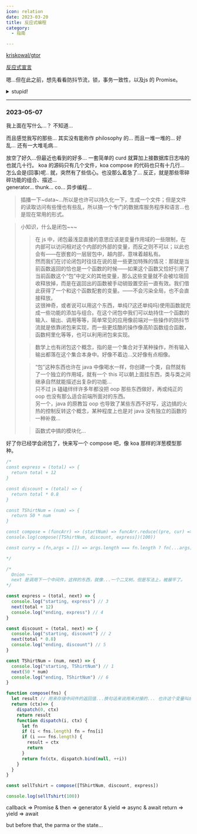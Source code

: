 ```yaml
---
icon: relation
date: 2023-03-20
title: 反应式编程
category:
  - 指南

---
```


[kriskowal/gtor](https://github.com/kriskowal/gtor)

[反应式宣言](https://www.reactivemanifesto.org/zh-CN)

嗯...但在此之前，想先看看防抖节流，锁，事务一致性，以及js 的 Promise。
  
<details>
  <summary>stupid!</summary>

### debounce & throttle

react 文档里有说过，不要信任用户的操作，用户根本不知道自己的操作到底在干嘛也不需要去知道，收到的所有的操作都要加一个 handler， debounce & throttle 就是两种最常见的 handler。

[difference-between-throttling-and-debouncing-a-function](https://stackoverflow.com/questions/25991367/difference-between-throttling-and-debouncing-a-function)

debounce 的意思是，如果用户在短时间内多次触发了事件，那么只有最后一次事件会被处理，前面的事件都会被忽略。
>常见场景是，用户在输入框中输入内容，如果每次输入都触发事件，那么就会导致事件处理函数被频繁调用，这样会影响性能进而可能影响体验，所以一般会使用 debounce 来处理这种场景，只有用户输入完毕后，才会触发事件。不仅仅是文字输入，鼠标移动，窗口大小改变等等都可以使用 debounce 来处理一下。

throttle 的意思是，如果用户在短时间内多次触发了事件，那么只有每隔一段时间的事件会被处理，前面的事件都会被忽略。
>这里，主要，更多的保护的可能不是用户体验了，这里更多的是保护服务器，主要是在用户明确的点击、提交行为时，防止用户在短时间内多次点击、提交，导致服务器压力过大，或者重复提交数据错误一类的问题。

---

redis 实现 throttle，节流。

>keys *  
set key  
get key  
del key [key ...]  
expire key seconds
ttl key  

>mset/mget/msetnx/mgetnx  
bitop/bitcount/bitpos/bitfield  // 位操作, 有人玩的特别花  

>hset/hget/hdel/hexists/hgetall/hkeys/hvals/hincrby/hincrbyfloat/hstrlen/hscan  // hash  
lpush/lpop/rpush/rpop/lrange/ltrim/lindex/lset/lrem/linsert/llen/lpushx/rpushx/lpop/rpop/lpop/rpoplpush/blpop/brpop/brpoplpush  // list  

>sadd/srem/sismember/smembers // 集合  
zadd/zrem/zrange/zrangebyscore/zrevrangebyscore/zrank/zrevrank/zscore/zcard/zcount/zscan/zremrangebyrank/zremrangebyscore  // 有序集合，为什么‘z’开头？redis开发者也觉得牵强。。  
---
>如要限制每分钟每个用户最多只能访问100个页面，思路是对每个用户使用一个名为 rate.limiting:用户 IP的字符串类型键，每次用户访问则使用 INCR命令递增该键的键值，如果递增后的值是1（第一次访问页面），则同时还要设置该键的过期时间为1分钟。这样每次用户访问页面时都读取该键的键值，如果超过了100就表明该用户的访问频率超过了限制，需要提示用户稍后访问。该键每分钟会自动被删除，所以下一分钟用户的访问次数又会重新计算，也就达到了限制访问频率的目的。

>这里存在一个不太明显的问题：假如程序执行了但没执行完，中途突然因为某种原因退出了，没能够为该键设置过期时间，那么该键会永久存在，导致使用对应的IP的用户在管理员手动删除该键前最多只能访问100次博客，这是一个很严重的问题。为了保证建立键和为键设置过期时间一起执行，可以使用上节学习的事务功能.

>事实上，仍然有个问题：如果一个用户在一分钟的第一秒访问了一次博客，在同一分钟的最后一秒访问了9次，又在下一分钟的第一秒访问了10次，这样的访问是可以通过现在的访问频率限制的，但实际上该用户在2秒内访问了19次博客，这与每个用户每分钟只能访问10次的限制差距较大。尽管这种情况比较极端，但是在一些场合中还是需要粒度更小的控制方案。如果要精确地保证每分钟最多访问10次，需要记录下用户每次访问的时间。因此对每个用户，我们使用一个列表类型的键来记录他最近10次访问博客的时间。一旦键中的元素超过 10 个，就判断时间最早的元素距现在的时间是否小于 1分钟。如果是则表示用户最近1分钟的访问次数超过了10次；如果不是就将现在的时间加入到列表中，同时把最早的元素删除。

2333... 真是麻烦又折磨，书的作者最后也推荐使用另外的脚本来实现节流。

那，来个 js 版本的。

JS 有两个时间的函数 setTimeout 是到了之后调一次也只调一次，setInterval 是每隔一段时间调用一次一直搞下去。  
但 debounce 和 throttle 都是在一定条件下调用一次，(不停的操作是用户已经在做的了)所以，这里，我们用 setTimeout 来做这两个函数。

```js
function debounce(fn, delay) {
  let timer = null;
  return function() {
    clearTimeout(timer);
    timer = setTimeout(() => {
      fn.apply(this, arguments);
    }, delay);
  }
}
```

```js
function throttle(fn, delay) {
  let timer = null;
  return function() {
    if (!timer) {
      timer = setTimeout(() => {
        fn.apply(this, arguments);
        timer = null;
      }, delay);
    }
  }
}
```

### transaction & lock

事务的ACID，原子性，一致性，隔离性，持久性。
如果要挑重要的，那就是原子与隔离。——原子性表示不可分；隔离性类似解耦。

### Promise

#### callback

---
我还是不想进入正题

通信，信号处理...

### socket && publish & subscribe && message queue

### cluster

## Reactivity

## functional programming ? reactive programming??

....RxJS

</details>

---

### 2023-05-07

我上面在写什么...？
不知道...

而且感觉我写的那些... 其实没有能称作 philosophy 的... 而且一堆一堆的... 好乱... 还有一大堆毛病...  

放空了好久...但最近也看到的好多... 一套简单的 curd 就算加上接数据库日志啥的也就几十行。 koa 的源码只有几个文件，koa compose 的代码也只有十几行... 怎么会是(回事)呢.. 就，突然有了些信心。也没那么着急了... 反正，就是那些零碎碎功能的组合、描述...  
generator... thunk...  co...  异步编程...  
>插播一下~data~...所以是也许可以持久化一下，生成一个文件；但是文件的读取访问有些慢也有些乱，所以搞一个专门的数据库服务程序和语言...也是现在常用的形式。  

>小知识，什么是闭包~~~  
>>在 js 中，闭包最浅显直接的意思应该是变量作用域的一些限制，在内部可以访问相对这个内部的外部的变量，而反之则不可以；以此也会有——在嵌套的一层层包中，越内部，意味着越私有。  
>>然而我们在讨论闭包时往往在说的是一些更加特殊的情况：那就是当前函数返回的恰也是一个函数的时候——如果这个函数又恰好引用了当前函数这个“包”中定义的其他变量，那么这些变量就不会被垃圾回收释放掉，而是在返回出的函数被手动销毁置空前一直有效。我们借此获得了一个和这个函数配套的变量。——不会污染全局，也不会直接释放。  
>>这很神奇，或者说可以用这个东西，单纯(?这还单纯吗)使用函数就完成一些功能的添加与组合。在这个闭包中我们可以劫持住一个函数的输入、输出、调用等等，简单常见的应用像前端对一些操作的防抖节流就是依靠闭包来实现，而一些更炫酷的操作像高阶函数组合函数，函数柯里化等等，也可以利用闭包来实现。  
>
>>数学上也有闭包这个概念，指的是一个集合对于某种操作，所有输入输出都落在这个集合本身中。好像不着边...又好像有点相像。  
>
>>“包”这种东西也许在 java 中像喝水一样，你创建一个类，自然就有了一个独立的作用域，就有一个 this 可以朝上面挂东西，类与类之间继承自然就能描述出复杂的功能...  
>>只不过 js 磕磕绊绊许多年都没把 oop 那些东西做好，再或纯正的 oop 也没有那么适合前端所面对的东西。  
另一个，java 的原教旨 oop 也导致了某些东西不好写，这边搞的火热的控制反转这个概念，某种程度上也是对 java 没有独立的函数的一种补救...  
>
>>函数式中搞的模块化...  

好了你已经学会闭包了，快来写一个 compose 吧，像 koa 那样的洋葱模型那种。
  
```js
/*
const express = (total) => {
  return total + 12
}

const discount = (total) => {
  return total * 0.8
}

const TShirtNum = (num) => {
  return 50 * num
}

const compose = (funcArr) => (startNum) => funcArr.reduce((pre, cur) => cur(pre), startNum) 
console.log(compose([TShirtNum, discount, express])(100))

const curry = (fn,args = []) => args.length === fn.length ? fn(...args) : (...args1) => curry(fn,[...args,...args1]);

*/

/* 
  Onion ~~
  next 是调用下一个中间件，这样的东西，就像...一个二叉树，但是写法上，被展平了。
*/

const express = (total, next) => {
  console.log("starting, express") // 3
  next(total + 12)
  console.log("ending, express") // 4
}

const discount = (total, next) => {
  console.log("starting, discount") // 2
  next(total * 0.8) 
  console.log("ending, discount") // 5
}

const TShirtNum = (num, next) => {
  console.log("starting, TShirtNum") // 1
  next(50 * num) 
  console.log("ending, TShirtNum") // 6
}

function compose(fns) {
  let result // 用来存储中间件的返回值...换句话来说用来对接的... 也许这个变量叫成 ctx ...不， ctx 可以贯穿整个。..不过贯穿整个的话是不是不是那么函数式...。 再一个就是，现在这个参数它是单向的... 虽然本来就应该是单向... 唔...
  return (ctx)=> {
    dispatch(0, ctx)
    return result
    function dispatch(i, ctx) {
      let fn
      if (i < fns.length) fn = fns[i]
      if (i === fns.length) {
        result = ctx
        return
      }
      return fn(ctx, dispatch.bind(null, ++i))
    }
  }
}

const sellTshirt = compose([TShirtNum, discount, express])

console.log(sellTshirt(100))
```

callback => Promise & then => generator & yield => async & await
return => yield => await

but before that, the parma or the state...
